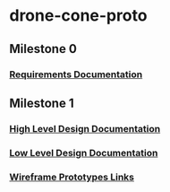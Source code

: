 # drone-cone-proto

## Milestone 0

### [Requirements Documentation](https://github.com/pharrison31415/drone-cone-proto/blob/main/requirements.md)

## Milestone 1

### [High Level Design Documentation](https://github.com/pharrison31415/drone-cone-proto/blob/main/HighLevelDesign.md)

### [Low Level Design Documentation](https://github.com/pharrison31415/drone-cone-proto/blob/main/LowLevelDesign.md)

### [Wireframe Prototypes Links](https://github.com/pharrison31415/drone-cone-proto/blob/main/WireframeMockup.md)
